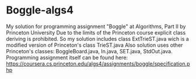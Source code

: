 # Boggle-algs4
My solution for programming assignment "Boggle" at Algorithms, Part II by Princeton University 
Due to the limits of the Princeton course explicit class deriving is prohibited. So my solution includes class ExtTrieST.java wich is a modified version of Princeton's class TrieST.java
Also solution uses other Princeton's classes: BoggleBoard.java, In.java, SET.java, StdOut.java.
Programming assignment itself can be found here:
https://coursera.cs.princeton.edu/algs4/assignments/boggle/specification.php
